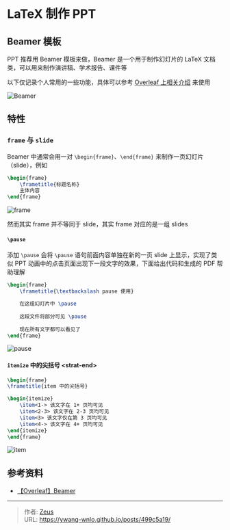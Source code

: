 # LaTeX 制作 PPT


## Beamer 模板

PPT 推荐用 Beamer 模板来做，Beamer 是一个用于制作幻灯片的 LaTeX 文档类，可以用来制作演讲稿、学术报告、课件等

以下仅记录个人常用的一些功能，具体可以参考 [Overleaf 上相关介绍](https://www.overleaf.com/learn/latex/Beamer) 来使用

![Beamer](Beamer-overview.png)

## 特性

### `frame` 与 `slide`

Beamer 中通常会用一对 `\begin{frame}`、`\end{frame}` 来制作一页幻灯片（slide），例如

```tex
\begin{frame}
	\frametitle{标题名称}
	主体内容
\end{frame}
```

![frame](Beamer-frame.png)

然而其实 frame 并不等同于 slide，其实 frame 对应的是一组 slides

#### `\pause`

添加 `\pause` 会将 `\pause` 语句前面内容单独在新的一页 slide 上显示，实现了类似 PPT 动画中的点击页面出现下一段文字的效果，下面给出代码和生成的 PDF 帮助理解

```tex
\begin{frame}
	\frametitle{\textbackslash pause 使用}

	在这组幻灯片中 \pause
	
	这段文件将部分可见 \pause
	
	现在所有文字都可以看见了
\end{frame}
```

![pause](Beamer-pause.jpg)

#### `itemize` 中的尖括号 \<strat-end\>

```tex
\begin{frame}
\frametitle{item 中的尖括号}

\begin{itemize}
	\item<1-> 该文字在 1+ 页均可见
	\item<2-3> 该文字在 2-3 页均可见
	\item<3> 该文字仅在第 3 页均可见
	\item<4-> 该文字在 4+ 页均可见
\end{itemize}
\end{frame}
```

![item](Beamer-item.jpg)

## 参考资料

- [【Overleaf】Beamer](https://www.overleaf.com/learn/latex/Beamer)


---

> 作者: [Zeus](https://github.com/ywang-wnlo)  
> URL: https://ywang-wnlo.github.io/posts/499c5a19/  

